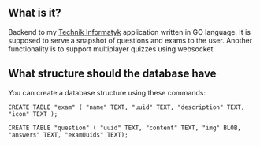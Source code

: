 ## What is it?

Backend to my [Technik Informatyk](https://play.google.com/store/apps/details?id=jebok.itexam) application written in GO language. It is supposed to serve a snapshot of questions and exams to the user. Another functionality is to support multiplayer quizzes using websocket.

## What structure should the database have

You can create a database structure using these commands:

`CREATE TABLE "exam" ( "name" TEXT, "uuid" TEXT, "description" TEXT, "icon" TEXT );`

`CREATE TABLE "question" ( "uuid" TEXT, "content" TEXT, "img" BLOB, "answers" TEXT, "examUuids" TEXT);`
